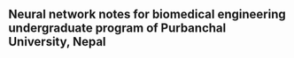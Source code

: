 ## Neural network notes for biomedical engineering undergraduate program of Purbanchal University, Nepal
